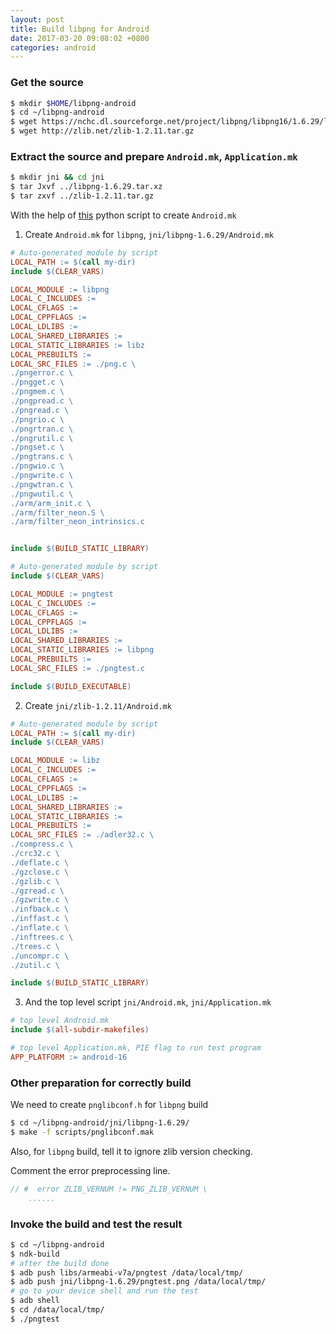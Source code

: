 ```yaml
---
layout: post
title: Build libpng for Android
date: 2017-03-20 09:08:02 +0800
categories: android
---
```


### Get the source

```sh
$ mkdir $HOME/libpng-android
$ cd ~/libpng-android
$ wget https://nchc.dl.sourceforge.net/project/libpng/libpng16/1.6.29/libpng-1.6.29.tar.xz
$ wget http://zlib.net/zlib-1.2.11.tar.gz
```

### Extract the source and prepare `Android.mk`, `Application.mk`

```sh
$ mkdir jni && cd jni
$ tar Jxvf ../libpng-1.6.29.tar.xz
$ tar zxvf ../zlib-1.2.11.tar.gz
```

With the help of [this](https://github.com/WanghongLin/generate-android-mk/blob/master/generate_android_mk.py) python script to create `Android.mk`


1. Create `Android.mk` for `libpng`, `jni/libpng-1.6.29/Android.mk`

```makefile
# Auto-generated module by script
LOCAL_PATH := $(call my-dir)
include $(CLEAR_VARS)

LOCAL_MODULE := libpng
LOCAL_C_INCLUDES := 
LOCAL_CFLAGS :=
LOCAL_CPPFLAGS := 
LOCAL_LDLIBS := 
LOCAL_SHARED_LIBRARIES := 
LOCAL_STATIC_LIBRARIES := libz
LOCAL_PREBUILTS := 
LOCAL_SRC_FILES := ./png.c \
./pngerror.c \
./pngget.c \
./pngmem.c \
./pngpread.c \
./pngread.c \
./pngrio.c \
./pngrtran.c \
./pngrutil.c \
./pngset.c \
./pngtrans.c \
./pngwio.c \
./pngwrite.c \
./pngwtran.c \
./pngwutil.c \
./arm/arm_init.c \
./arm/filter_neon.S \
./arm/filter_neon_intrinsics.c


include $(BUILD_STATIC_LIBRARY)

# Auto-generated module by script
include $(CLEAR_VARS)

LOCAL_MODULE := pngtest
LOCAL_C_INCLUDES := 
LOCAL_CFLAGS := 
LOCAL_CPPFLAGS := 
LOCAL_LDLIBS := 
LOCAL_SHARED_LIBRARIES := 
LOCAL_STATIC_LIBRARIES := libpng
LOCAL_PREBUILTS := 
LOCAL_SRC_FILES := ./pngtest.c

include $(BUILD_EXECUTABLE)
```

2. Create `jni/zlib-1.2.11/Android.mk`

```makefile
# Auto-generated module by script
LOCAL_PATH := $(call my-dir)
include $(CLEAR_VARS)

LOCAL_MODULE := libz
LOCAL_C_INCLUDES := 
LOCAL_CFLAGS := 
LOCAL_CPPFLAGS := 
LOCAL_LDLIBS := 
LOCAL_SHARED_LIBRARIES := 
LOCAL_STATIC_LIBRARIES := 
LOCAL_PREBUILTS := 
LOCAL_SRC_FILES := ./adler32.c \
./compress.c \
./crc32.c \
./deflate.c \
./gzclose.c \
./gzlib.c \
./gzread.c \
./gzwrite.c \
./infback.c \
./inffast.c \
./inflate.c \
./inftrees.c \
./trees.c \
./uncompr.c \
./zutil.c \

include $(BUILD_STATIC_LIBRARY)
```

3. And the top level script `jni/Android.mk`, `jni/Application.mk`

```makefile
# top level Android.mk
include $(all-subdir-makefiles)
```

```makefile
# top level Application.mk, PIE flag to run test program
APP_PLATFORM := android-16
```

### Other preparation for correctly build

We need to create `pnglibconf.h` for `libpng` build

```sh
$ cd ~/libpng-android/jni/libpng-1.6.29/
$ make -f scripts/pnglibconf.mak
```

Also, for `libpng` build, tell it to ignore zlib version checking.

Comment the error preprocessing line.

```c
// #  error ZLIB_VERNUM != PNG_ZLIB_VERNUM \
    ......
```

### Invoke the build and test the result

```sh
$ cd ~/libpng-android
$ ndk-build
# after the build done
$ adb push libs/armeabi-v7a/pngtest /data/local/tmp/
$ adb push jni/libpng-1.6.29/pngtest.png /data/local/tmp/
# go to your device shell and run the test
$ adb shell
$ cd /data/local/tmp/
$ ./pngtest
```
